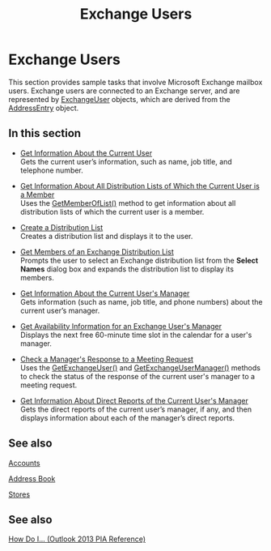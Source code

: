 ﻿---
title: Exchange Users
TOCTitle: Exchange Users
ms:assetid: 01802032-fd60-400b-ad83-1f4eefe596bd
ms:mtpsurl: https://msdn.microsoft.com/en-us/library/Ff184585(v=office.15)
ms:contentKeyID: 55119835
ms.date: 07/24/2014
mtps_version: v=office.15
---

# Exchange Users

This section provides sample tasks that involve Microsoft Exchange mailbox users. Exchange users are connected to an Exchange server, and are represented by [ExchangeUser](https://msdn.microsoft.com/en-us/library/bb609574\(v=office.15\)) objects, which are derived from the [AddressEntry](https://msdn.microsoft.com/en-us/library/bb609728\(v=office.15\)) object.

## In this section

  - [Get Information About the Current User](how-to-get-information-about-the-current-user.md)  
    Gets the current user’s information, such as name, job title, and telephone number.

  - [Get Information About All Distribution Lists of Which the Current User is a Member](how-to-get-information-about-all-distribution-lists-of-which-the-current-user-is-a-member.md)  
    Uses the [GetMemberOfList()](https://msdn.microsoft.com/en-us/library/bb623397\(v=office.15\)) method to get information about all distribution lists of which the current user is a member.

  - [Create a Distribution List](how-to-create-a-distribution-list.md)  
    Creates a distribution list and displays it to the user.

  - [Get Members of an Exchange Distribution List](how-to-get-members-of-an-exchange-distribution-list.md)  
    Prompts the user to select an Exchange distribution list from the **Select Names** dialog box and expands the distribution list to display its members.

  - [Get Information About the Current User's Manager](how-to-get-information-about-the-current-user-s-manager.md)  
    Gets information (such as name, job title, and phone numbers) about the current user’s manager.

  - [Get Availability Information for an Exchange User's Manager](how-to-get-availability-information-for-an-exchange-user-s-manager.md)  
    Displays the next free 60-minute time slot in the calendar for a user's manager.

  - [Check a Manager's Response to a Meeting Request](how-to-check-a-manager-s-response-to-a-meeting-request.md)  
    Uses the [GetExchangeUser()](https://msdn.microsoft.com/en-us/library/bb611808\(v=office.15\)) and [GetExchangeUserManager()](https://msdn.microsoft.com/en-us/library/bb646656\(v=office.15\)) methods to check the status of the response of the current user's manager to a meeting request.

  - [Get Information About Direct Reports of the Current User's Manager](how-to-get-information-about-direct-reports-of-the-current-user-s-manager.md)  
    Gets the direct reports of the current user’s manager, if any, and then displays information about each of the manager’s direct reports.

## See also

[Accounts](accounts.md)

[Address Book](address-book.md)

[Stores](stores.md)

## See also



[How Do I... (Outlook 2013 PIA Reference)](how-do-i-outlook-2013-pia-reference.md)

